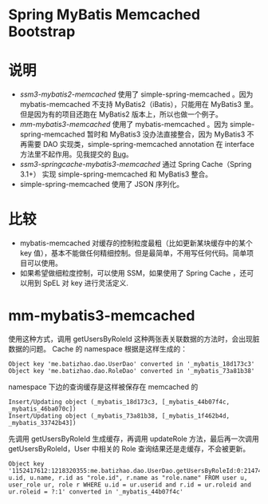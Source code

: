 Spring MyBatis Memcached Bootstrap
===========================

# 说明
* *ssm3-mybatis2-memcached* 使用了 simple-spring-memcached 。因为 mybatis-memcached 不支持 MyBatis2（iBatis），只能用在 MyBatis3 里。但是因为有的项目还跑在 MyBatis2 版本上，所以也做一个例子。
* *mm-mybatis3-memcached* 使用了 mybatis-memcached 。因为 simple-spring-memcached 暂时和 MyBatis3 没办法直接整合，因为 MyBatis3 不再需要 DAO 实现类，simple-spring-memcached
annotation 在 interface 方法里不起作用。见我提交的 [Bug](http://code.google.com/p/simple-spring-memcached/issues/detail?id=7)。
* *ssm3-springcache-mybatis3-memcached* 通过 Spring Cache（Spring 3.1+） 实现 simple-spring-memcached 和 MyBatis3 整合。
* simple-spring-memcached 使用了 JSON 序列化。

# 比较

* mybatis-memcached 对缓存的控制粒度最粗（比如更新某块缓存中的某个 key 值），基本不能做任何精细控制。但是最简单，不用写任何代码。简单项目可以使用。
* 如果希望做细粒度控制，可以使用 SSM，如果使用了 Spring Cache ，还可以用到 SpEL 对 key 进行灵活定义.

# mm-mybatis3-memcached
使用这种方式，调用 getUsersByRoleId 这种两张表关联数据的方法时，会出现脏数据的问题。
Cache 的 namespace 根据是这样生成的：

    Object key 'me.batizhao.dao.UserDao' converted in '_mybatis_18d173c3'       
	Object key 'me.batizhao.dao.RoleDao' converted in '_mybatis_73a81b38'
		
namespace 下边的查询缓存是这样被保存在 memcached 的	

	Insert/Updating object (_mybatis_18d173c3, [_mybatis_44b07f4c, _mybatis_46ba070c])	
	Insert/Updating object (_mybatis_73a81b38, [_mybatis_1f462b4d, _mybatis_33742b43])    

先调用 getUsersByRoleId 生成缓存，再调用 updateRole 方法，最后再一次调用 getUsersByRoleId，User 中相关的 Role 查询结果还是走缓存，不会被更新。

    Object key '1152417612:1218320355:me.batizhao.dao.UserDao.getUsersByRoleId:0:2147483647:SELECT u.id, u.name, r.id as "role.id", r.name as "role.name" FROM user u, user_role ur, role r WHERE u.id = ur.userid and r.id = ur.roleid and ur.roleid = ?:1' converted in '_mybatis_44b07f4c'      